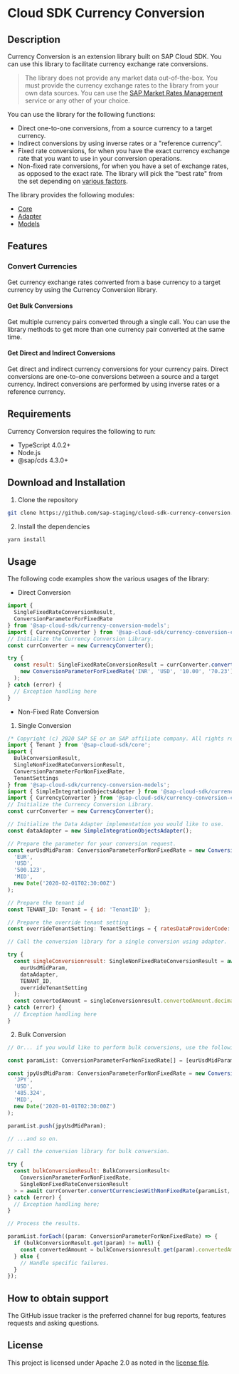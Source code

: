 # Cloud SDK Currency Conversion

## Description

Currency Conversion is an extension library built on SAP Cloud SDK. You can use this library to facilitate currency exchange rate conversions.

> The library does not provide any market data out-of-the-box. You must provide the currency exchange rates to the library from your own data sources. You can use the [SAP Market Rates Management](https://www.sap.com/products/market-rates-management.html) service or any other of your choice.

You can use the library for the following functions:

- Direct one-to-one conversions, from a source currency to a target currency.
- Indirect conversions by using inverse rates or a "reference currency".
- Fixed rate conversions, for when you have the exact currency exchange rate that you want to use in your conversion operations.
- Non-fixed rate conversions, for when you have a set of exchange rates, as opposed to the exact rate. The library will pick the "best rate" from the set depending on [various factors](https://sap.github.io/cloud-sdk/docs/java/features/extensions/extension-library/curconv/sap-currency-conversion-extension-library-for-cloud-sdk-for-java/#non-fixed-rate).

The library provides the following modules:

- [Core](packages/core/)
- [Adapter](packages/adapter/)
- [Models](packages/models/)

## Features

### Convert Currencies

Get currency exchange rates converted from a base currency to a target currency by using the Currency Conversion library.

#### Get Bulk Conversions

Get multiple currency pairs converted through a single call. You can use the library methods to get more than one currency pair converted at the same time.

#### Get Direct and Indirect Conversions

Get direct and indirect currency conversions for your currency pairs. Direct conversions are one-to-one conversions between a source and a target currency. Indirect conversions are performed by using inverse rates or a reference currency.

## Requirements

Currency Conversion requires the following to run:

- TypeScript 4.0.2+
- Node.js
- @sap/cds 4.3.0+

## Download and Installation

1. Clone the repository

```bash
git clone https://github.com/sap-staging/cloud-sdk-currency-conversion.git
```

2. Install the dependencies

```bash
yarn install
```

## Usage

The following code examples show the various usages of the library:

- Direct Conversion

```js
import {
  SingleFixedRateConversionResult,
  ConversionParameterForFixedRate
} from '@sap-cloud-sdk/currency-conversion-models';
import { CurrencyConverter } from '@sap-cloud-sdk/currency-conversion-core';
// Initialize the Currency Conversion Library.
const currConverter = new CurrencyConverter();

try {
  const result: SingleFixedRateConversionResult = currConverter.convertCurrencyWithFixedRate(
    new ConversionParameterForFixedRate('INR', 'USD', '10.00', '70.23')
  );
} catch (error) {
  // Exception handling here
}
```

- Non-Fixed Rate Conversion

1. Single Conversion

```js
/* Copyright (c) 2020 SAP SE or an SAP affiliate company. All rights reserved. */
import { Tenant } from '@sap-cloud-sdk/core';
import {
  BulkConversionResult,
  SingleNonFixedRateConversionResult,
  ConversionParameterForNonFixedRate,
  TenantSettings
} from '@sap-cloud-sdk/currency-conversion-models';
import { SimpleIntegrationObjectsAdapter } from '@sap-cloud-sdk/currency-conversion-data-adapter';
import { CurrencyConverter } from '@sap-cloud-sdk/currency-conversion-core';
// Initialize the Currency Conversion Library.
const currConverter = new CurrencyConverter();

// Initialize the Data Adapter implementation you would like to use.
const dataAdapter = new SimpleIntegrationObjectsAdapter();

// Prepare the parameter for your conversion request.
const eurUsdMidParam: ConversionParameterForNonFixedRate = new ConversionParameterForNonFixedRate(
  'EUR',
  'USD',
  '500.123',
  'MID',
  new Date('2020-02-01T02:30:00Z')
);

// Prepare the tenant id
const TENANT_ID: Tenant = { id: 'TenantID' };

// Prepare the override tenant setting
const overrideTenantSetting: TenantSettings = { ratesDataProviderCode: 'MRM', ratesDataSource: 'ECB' };

// Call the conversion library for a single conversion using adapter.

try {
  const singleConversionresult: SingleNonFixedRateConversionResult = await currConverter.convertCurrencyWithNonFixedRate(
    eurUsdMidParam,
    dataAdapter,
    TENANT_ID,
    overrideTenantSetting
  );
  const convertedAmount = singleConversionresult.convertedAmount.decimalValue;
} catch (error) {
  // Exception handling here
}
```

2. Bulk Conversion

```js
// Or... if you would like to perform bulk conversions, use the following...

const paramList: ConversionParameterForNonFixedRate[] = [eurUsdMidParam];

const jpyUsdMidParam: ConversionParameterForNonFixedRate = new ConversionParameterForNonFixedRate(
  'JPY',
  'USD',
  '485.324',
  'MID',
  new Date('2020-01-01T02:30:00Z')
);

paramList.push(jpyUsdMidParam);

// ...and so on.

// Call the conversion library for bulk conversion.

try {
  const bulkConversionResult: BulkConversionResult<
    ConversionParameterForNonFixedRate,
    SingleNonFixedRateConversionResult
  > = await currConverter.convertCurrenciesWithNonFixedRate(paramList, dataAdapter, TENANT_ID, overrideTenantSetting);
} catch (error) {
  // Exception handling here;
}

// Process the results.

paramList.forEach((param: ConversionParameterForNonFixedRate) => {
  if (bulkConversionResult.get(param) != null) {
    const convertedAmount = bulkConversionresult.get(param).convertedAmount.decimalValue;
  } else {
    // Handle specific failures.
  }
});
```

## How to obtain support

The GitHub issue tracker is the preferred channel for bug reports, features requests and asking questions.

## License

This project is licensed under Apache 2.0 as noted in the [license file](https://github.com/sap-staging/cloud-sdk-currency-conversion/blob/main/LICENSES/Apache-2.0.txt).
